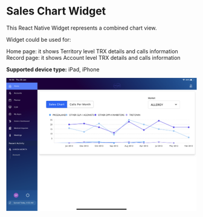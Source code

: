 # Sales Chart Widget

This React Native Widget represents a combined chart view.

Widget could be used for:

Home page: it shows Territory level TRX details and calls information
Record page: it shows Account level TRX details and calls information<br />

**Supported device type:** iPad, iPhone

![charts1](WidgetCharts/react/src/image/charts1.png)

